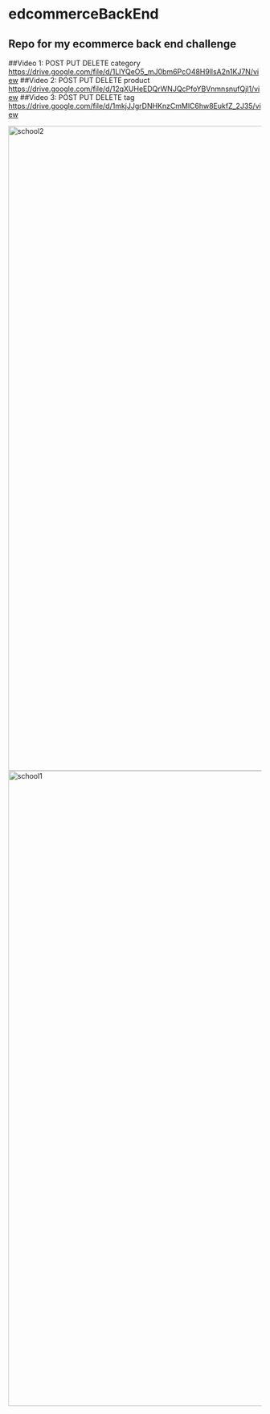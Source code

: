 # edcommerceBackEnd
## Repo for my ecommerce back end challenge 
##Video 1: POST PUT DELETE category 
https://drive.google.com/file/d/1LlYQeO5_mJ0bm6PcO48H9llsA2n1KJ7N/view
##Video 2: POST PUT DELETE product
https://drive.google.com/file/d/12qXUHeEDQrWNJQcPfoYBVnmnsnufQjl1/view
##Video 3: POST PUT DELETE tag
https://drive.google.com/file/d/1mkjJJgrDNHKnzCmMlC6hw8EukfZ_2J35/view

<img width="1280" alt="school2" src="https://user-images.githubusercontent.com/84059980/216438382-fff505b2-87bc-4bb4-b23e-ad57e7d9f0cc.png">
<img width="1261" alt="school1" src="https://user-images.githubusercontent.com/84059980/216438384-772dd6fc-7f8d-488d-a104-218ee38acd18.png">
